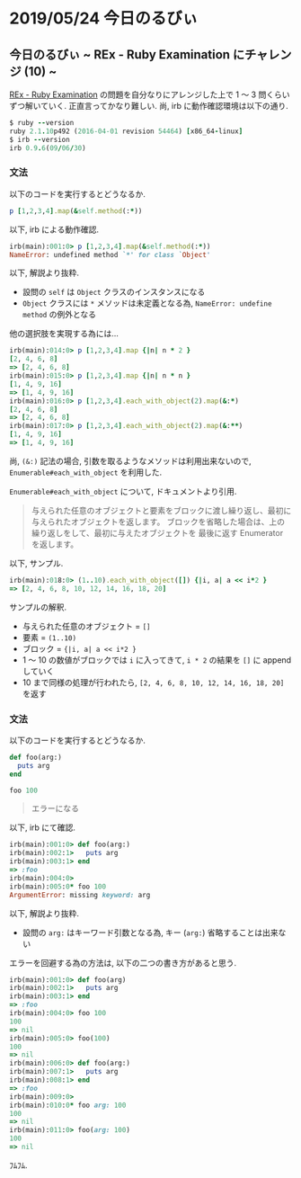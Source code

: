 # 2019/05/24 今日のるびぃ

## 今日のるびぃ ~ REx - Ruby Examination にチャレンジ (10) ~

[REx - Ruby Examination](https://rex.libertyfish.co.jp/) の問題を自分なりにアレンジした上で 1 〜 3 問くらいずつ解いていく. 正直言ってかなり難しい. 尚, irb に動作確認環境は以下の通り.

```ruby
$ ruby --version
ruby 2.1.10p492 (2016-04-01 revision 54464) [x86_64-linux]
$ irb --version
irb 0.9.6(09/06/30)
```

### 文法

以下のコードを実行するとどうなるか.

```ruby
p [1,2,3,4].map(&self.method(:*))
```

以下, irb による動作確認.

```ruby
irb(main):001:0> p [1,2,3,4].map(&self.method(:*))
NameError: undefined method `*' for class `Object'
```

以下, 解説より抜粋.

* 設問の `self` は `Object` クラスのインスタンスになる
* `Object` クラスには `*` メソッドは未定義となる為, `NameError: undefine method` の例外となる

他の選択肢を実現する為には...

```ruby
irb(main):014:0> p [1,2,3,4].map {|n| n * 2 }
[2, 4, 6, 8]
=> [2, 4, 6, 8]
irb(main):015:0> p [1,2,3,4].map {|n| n * n }
[1, 4, 9, 16]
=> [1, 4, 9, 16]
irb(main):016:0> p [1,2,3,4].each_with_object(2).map(&:*)
[2, 4, 6, 8]
=> [2, 4, 6, 8]
irb(main):017:0> p [1,2,3,4].each_with_object(2).map(&:**)
[1, 4, 9, 16]
=> [1, 4, 9, 16]
```

尚, `(&:)` 記法の場合, 引数を取るようなメソッドは利用出来ないので, `Enumerable#each_with_object` を利用した.

`Enumerable#each_with_object` について, ドキュメントより引用.

> 与えられた任意のオブジェクトと要素をブロックに渡し繰り返し、最初に与えられたオブジェクトを返します。
> ブロックを省略した場合は、上の繰り返しをして、最初に与えたオブジェクトを 最後に返す Enumerator を返します。

以下, サンプル.

```ruby
irb(main):018:0> (1..10).each_with_object([]) {|i, a| a << i*2 }
=> [2, 4, 6, 8, 10, 12, 14, 16, 18, 20]
```

サンプルの解釈.

* 与えられた任意のオブジェクト = `[]`
* 要素 = `(1..10)`
* ブロック = `{|i, a| a << i*2 }`
* 1 〜 10 の数値がブロックでは `i` に入ってきて, `i * 2` の結果を `[]` に append していく
* 10 まで同様の処理が行われたら, `[2, 4, 6, 8, 10, 12, 14, 16, 18, 20]` を返す

### 文法

以下のコードを実行するとどうなるか.

```ruby
def foo(arg:)
  puts arg
end

foo 100
```

> エラーになる

以下, irb にて確認.

```ruby
irb(main):001:0> def foo(arg:)
irb(main):002:1>   puts arg
irb(main):003:1> end
=> :foo
irb(main):004:0> 
irb(main):005:0* foo 100
ArgumentError: missing keyword: arg
```

以下, 解説より抜粋.

* 設問の `arg:` はキーワード引数となる為, キー (`arg:`) 省略することは出来ない

エラーを回避する為の方法は, 以下の二つの書き方があると思う.

```ruby
irb(main):001:0> def foo(arg)
irb(main):002:1>   puts arg
irb(main):003:1> end
=> :foo
irb(main):004:0> foo 100
100
=> nil
irb(main):005:0> foo(100)
100
=> nil
irb(main):006:0> def foo(arg:)
irb(main):007:1>   puts arg
irb(main):008:1> end
=> :foo
irb(main):009:0> 
irb(main):010:0* foo arg: 100
100
=> nil
irb(main):011:0> foo(arg: 100)
100
=> nil
```

ﾌﾑﾌﾑ.

